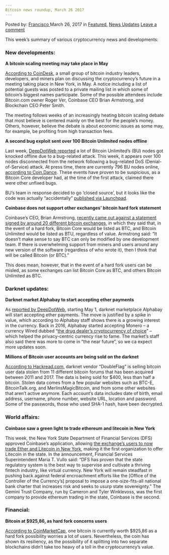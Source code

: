 ```yaml
---
Bitcoin news roundup, March 26 2017
---
```

<article class="post-listing post-18841 post type-post status-publish format-standard has-post-thumbnail hentry  tag-3676 tag-2528 tag-bitcoin tag-march tag-news tag-roundup">
<div class="post-inner">
<span>Posted by: <a href="https://www.deepdotweb.com/author/francisco/" title="">Francisco </a></span>
<span>March 26, 2017</span>
<span>in <a href="https://www.deepdotweb.com/category/deepdot-news/" rel="category tag">Featured</a>, <a href="https://www.deepdotweb.com/category/news-updates/" rel="category tag">News Updates</a></span>
<span><a href="https://www.deepdotweb.com/2017/03/26/bitcoin-news-roundup-march-26-2017/#respond">Leave a comment</a></span>


<p>This week’s summary of various cryptocurrency news and developments:</p>
<h3>New developments:</h3>
<p><strong>A bitcoin scaling meeting may take place in May</strong></p>
<p><a href="http://www.coindesk.com/major-bitcoin-scaling-meeting-take-place-may/">According to CoinDesk</a>, a small group of bitcoin industry leaders, developers, and miners plan on discussing the cryptocurrency’s future in a meeting taking place in New York, in May. A notice including a list of potential guests was posted to a private mailing list in which some of bitcoin’s biggest names participate. Some of the possible attendees include Bitcoin.com owner Roger Ver, Coinbase CEO Brian Armstrong, and Blockchain CEO Peter Smith.</p>
<p>The meeting follows weeks of an increasingly heating bitcoin scaling debate that most believe is centered mainly on the best for the people’s money. Others, however, believe the debate is about economic issues as some may, for example, be profiting from high transaction fees.</p>
<p><strong>A second bug exploit sent over 100 Bitcoin Unlimited nodes offline</strong></p>
<p>Last week, <a href="https://www.deepdotweb.com/2017/03/19/bitcoin-news-roundup-march-19-2017/">DeepDotWeb reported</a> a lot of Bitcoin Unlimited’s (BU) nodes got knocked offline due to a bug-related attack. This week, it appears over 100 nodes disconnected from the network following a bug-related DoS (Denial-of-Service) attack. At press time, there are currently 796 BU nodes online, <a href="https://coin.dance/nodes/unlimited">according to Coin.Dance</a>. These events have proven to be suspicious, as a Bitcoin Core developer had, at the time of the first attack, claimed there were other unfixed bugs.</p>
<p>BU’s team in response decided to go ‘closed source’, but it looks like the code was actually “accidentally” <a href="https://launchpadlibrarian.net/311815049/bitcoinunlimited_1.0.1.1-yakkety_1.0.1.2-yakkety.diff.gz">published via Launchpad</a>.</p>
<p><strong>Coinbase does not support other exchanges’ bitcoin hard fork statement</strong></p>
<p>Coinbase’s CEO, Brian Armstrong, <a href="https://www.reddit.com/r/btc/comments/6060i2/why_coinbase_didnt_sign_the_industry_letter/">recently came out against a statement signed by around 20 different bitcoin exchanges</a>, in which they said that, in the event of a hard fork, Bitcoin Core would be listed as BTC, and Bitcoin Unlimited would be listed as BTU, regardless of value. Armstrong said: “It doesn&#8217;t make sense to say BTC can only be modified by one development team. If there is overwhelming support from miners and users around any new version of the software (regardless of who wrote it), then I think that will be called Bitcoin (or BTC).”</p>
<p>This does mean, however, that in the event of a hard fork users can be misled, as some exchanges can list Bitcoin Core as BTC, and others Bitcoin Unlimited as BTC.</p>
<h3>Darknet updates:</h3>
<p><strong>Darknet market Alphabay to start accepting ether payments</strong></p>
<p>As <a href="https://www.deepdotweb.com/2017/03/22/alphabay-add-ethereum-support-may/">reported by DeepDotWeb</a>, starting May 1, darknet marketplace Alphabay will start accepting ether payments. The move is justified by a spike in value, which according to Alphabay staff shows there is a growing interest in the currency. Back in 2016, Alphabay started accepting Monero &#8211; a currency Wired dubbed “<a href="https://www.wired.com/2017/01/monero-drug-dealers-cryptocurrency-choice-fire/">the drug dealer’s cryptocurrency of choice</a>” – which helped the privacy-centric currency rise to fame. The market’s staff also said there was more to come in “the near future”, so we ca expect more updates soon.</p>
<p><strong>Millions of Bitcoin user accounts are being sold on the darknet</strong></p>
<p><a href="https://www.hackread.com/millions-of-accounts-from-hacked-bitcoin-on-dark-web/">According to Hackread.com</a>, darknet vendor “DoubleFlag” is selling bitcoin user data stolen from 11 different bitcoin forums that has been acquired between 2011 and 2017. The data is being sold for $400, less than half a bitcoin. Stolen data comes from a few popular websites such as BTC-E, BitcoinTalk.org, and MerlinsMagicBitcoin, and from some other websites that aren’t active anymore. Each account’s data includes date of birth, email address, username, phone number, website URL, location and password. Some of the passwords, those who used SHA-1 hash, have been decrypted.</p>
<h3>World affairs:</h3>
<p><strong>Coinbase saw a green light to trade ethereum and litecoin in New York</strong></p>
<p>This week, the New York State Department of Financial Services (DFS) approved Coinbase’s application, allowing <a href="http://www.dfs.ny.gov/about/press/pr1703221.htm">the exchange’s users to now trade Ether and Litecoin in New York</a>, making it the first organization to offer Litecoin in the state. In the announcement, Financial Services Superintendent Maria T. Vullo said: “DFS has proven that the state regulatory system is the best way to supervise and cultivate a thriving fintech industry, like virtual currency. New York will remain steadfast in pushing back against federal encroachment efforts like the [Office of the Controller of the Currency’s] proposal to impose a one-size-fits-all national bank charter that increases risk and seeks to usurp state sovereignty.” The Gemini Trust Company, run by Cameron and Tyler Winklevoss, was the first company to provide ethereum trading in the state, Coinbase is the second.</p>
<h3>Financial:</h3>
<p><strong>Bitcoin at $925,86, as hard fork concerns users</strong></p>
<p><a href="https://coinmarketcap.com/currencies/bitcoin/">According to CoinMarketCap</a>, one bitcoin is currently worth $925,86 as a hard fork possibility worries a lot of users. Nevertheless, the coin has shown its resiliency, as the possibility of it splitting into two separate blockchains didn’t take too heavy of a toll in the cryptocurrency’s value.</p>
</div>
<span style="display:none"><a href="https://www.deepdotweb.com/tag/2017/" rel="tag">2017</a> <a href="https://www.deepdotweb.com/tag/25/" rel="tag">25</a> <a href="https://www.deepdotweb.com/tag/bitcoin/" rel="tag">bitcoin</a> <a href="https://www.deepdotweb.com/tag/march/" rel="tag">march</a> <a href="https://www.deepdotweb.com/tag/news/" rel="tag">news</a> <a href="https://www.deepdotweb.com/tag/roundup/" rel="tag">roundup</a></span> <span style="display:none" class="updated">2017-03-26</span>
<div style="display:none" class="vcard author" itemprop="author" itemscope itemtype="http://schema.org/Person"><strong class="fn" itemprop="name"><a href="https://www.deepdotweb.com/author/francisco/" title="Posts by Francisco" rel="author">Francisco</a></strong></div>
</div>
</article>

